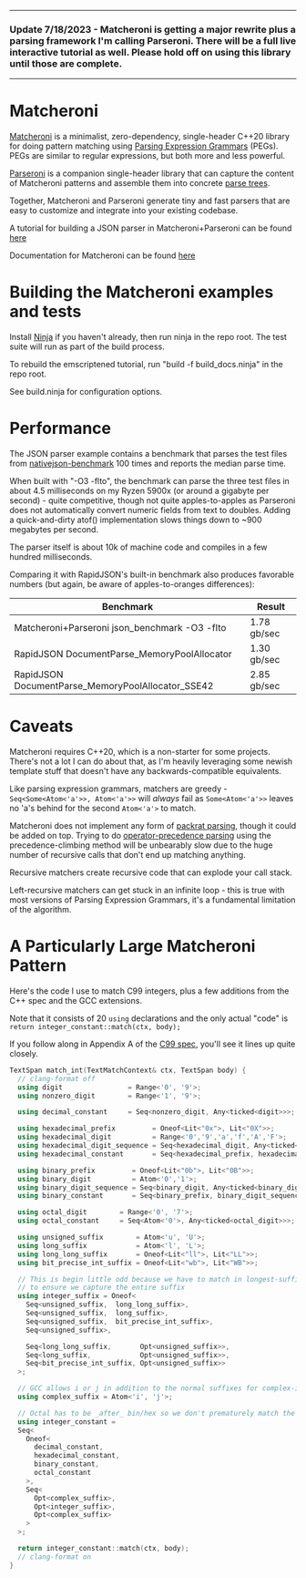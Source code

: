------
### Update 7/18/2023 - Matcheroni is getting a major rewrite plus a parsing framework I'm calling Parseroni. There will be a full live interactive tutorial as well. Please hold off on using this library until those are complete.

------

# Matcheroni

[Matcheroni](https://github.com/aappleby/Matcheroni/blob/main/matcheroni/Matcheroni.hpp) is a minimalist, zero-dependency, single-header C++20 library for doing pattern matching using [Parsing Expression Grammars](https://en.wikipedia.org/wiki/Parsing_expression_grammar) (PEGs). PEGs are similar to regular expressions, but both more and less powerful.

[Parseroni](https://github.com/aappleby/Matcheroni/blob/main/matcheroni/Parseroni.hpp) is a companion single-header library that can capture the content of Matcheroni patterns and assemble them into concrete [parse trees](https://en.wikipedia.org/wiki/Parse_tree).

Together, Matcheroni and Parseroni generate tiny and fast parsers that are easy to customize and integrate into your existing codebase.

A tutorial for building a JSON parser in Matcheroni+Parseroni can be found [here](https://aappleby.github.io/Matcheroni/tutorial)

Documentation for Matcheroni can be found [here](https://aappleby.github.io/Matcheroni)

# Building the Matcheroni examples and tests
Install [Ninja](https://ninja-build.org/) if you haven't already, then run ninja in the repo root. The test suite will run as part of the build process.

To rebuild the emscriptened tutorial, run "build -f build_docs.ninja" in the repo root.

See build.ninja for configuration options.

# Performance

The JSON parser example contains a benchmark that parses the test files from [nativejson-benchmark](https://github.com/miloyip/nativejson-benchmark) 100 times and reports the median parse time.

When built with "-O3 -flto", the benchmark can parse the three test files in about 4.5 milliseconds on my Ryzen 5900x (or around a gigabyte per second) - quite competitive, though not quite apples-to-apples as Parseroni does not automatically convert numeric fields from text to doubles. Adding a quick-and-dirty atof() implementation slows things down to ~900 megabytes per second.

The parser itself is about 10k of machine code and compiles in a few hundred milliseconds.

Comparing it with RapidJSON's built-in benchmark also produces favorable numbers (but again, be aware of apples-to-oranges differences):

| Benchmark                                         | Result      |
| ------------------------------------------------- | ----------- |
| Matcheroni+Parseroni json_benchmark -O3 -flto     | 1.78 gb/sec |
| RapidJSON DocumentParse_MemoryPoolAllocator       | 1.30 gb/sec |
| RapidJSON DocumentParse_MemoryPoolAllocator_SSE42 | 2.85 gb/sec |

# Caveats

Matcheroni requires C++20, which is a non-starter for some projects. There's not a lot I can do about that, as I'm heavily leveraging some newish template stuff that doesn't have any backwards-compatible equivalents.

Like parsing expression grammars, matchers are greedy - ```Seq<Some<Atom<'a'>>, Atom<'a'>>``` will _always_ fail as ```Some<Atom<'a'>>``` leaves no 'a's behind for the second ```Atom<'a'>``` to match.

Matcheroni does not implement any form of [packrat parsing](https://pdos.csail.mit.edu/~baford/packrat/icfp02/), though it could be added on top. Trying to do [operator-precedence parsing](https://en.wikipedia.org/wiki/Operator-precedence_parser) using the precedence-climbing method will be unbearably slow due to the huge number of recursive calls that don't end up matching anything.

Recursive matchers create recursive code that can explode your call stack.

Left-recursive matchers can get stuck in an infinite loop - this is true with most versions of Parsing Expression Grammars, it's a fundamental limitation of the algorithm.

# A Particularly Large Matcheroni Pattern

Here's the code I use to match C99 integers, plus a few additions from the C++ spec and the GCC extensions.

Note that it consists of 20 ```using``` declarations and the only actual "code" is ```return integer_constant::match(ctx, body);```

If you follow along in Appendix A of the [C99 spec](https://www.open-std.org/jtc1/sc22/wg14/www/docs/n1256.pdf), you'll see it lines up quite closely.

```cpp
TextSpan match_int(TextMatchContext& ctx, TextSpan body) {
  // clang-format off
  using digit                = Range<'0', '9'>;
  using nonzero_digit        = Range<'1', '9'>;

  using decimal_constant     = Seq<nonzero_digit, Any<ticked<digit>>>;

  using hexadecimal_prefix         = Oneof<Lit<"0x">, Lit<"0X">>;
  using hexadecimal_digit          = Range<'0','9','a','f','A','F'>;
  using hexadecimal_digit_sequence = Seq<hexadecimal_digit, Any<ticked<hexadecimal_digit>>>;
  using hexadecimal_constant       = Seq<hexadecimal_prefix, hexadecimal_digit_sequence>;

  using binary_prefix         = Oneof<Lit<"0b">, Lit<"0B">>;
  using binary_digit          = Atom<'0','1'>;
  using binary_digit_sequence = Seq<binary_digit, Any<ticked<binary_digit>>>;
  using binary_constant       = Seq<binary_prefix, binary_digit_sequence>;

  using octal_digit        = Range<'0', '7'>;
  using octal_constant     = Seq<Atom<'0'>, Any<ticked<octal_digit>>>;

  using unsigned_suffix        = Atom<'u', 'U'>;
  using long_suffix            = Atom<'l', 'L'>;
  using long_long_suffix       = Oneof<Lit<"ll">, Lit<"LL">>;
  using bit_precise_int_suffix = Oneof<Lit<"wb">, Lit<"WB">>;

  // This is begin little odd because we have to match in longest-suffix-first order
  // to ensure we capture the entire suffix
  using integer_suffix = Oneof<
    Seq<unsigned_suffix,  long_long_suffix>,
    Seq<unsigned_suffix,  long_suffix>,
    Seq<unsigned_suffix,  bit_precise_int_suffix>,
    Seq<unsigned_suffix>,

    Seq<long_long_suffix,       Opt<unsigned_suffix>>,
    Seq<long_suffix,            Opt<unsigned_suffix>>,
    Seq<bit_precise_int_suffix, Opt<unsigned_suffix>>
  >;

  // GCC allows i or j in addition to the normal suffixes for complex-ified types :/...
  using complex_suffix = Atom<'i', 'j'>;

  // Octal has to be _after_ bin/hex so we don't prematurely match the prefix
  using integer_constant =
  Seq<
    Oneof<
      decimal_constant,
      hexadecimal_constant,
      binary_constant,
      octal_constant
    >,
    Seq<
      Opt<complex_suffix>,
      Opt<integer_suffix>,
      Opt<complex_suffix>
    >
  >;

  return integer_constant::match(ctx, body);
  // clang-format on
}
```
